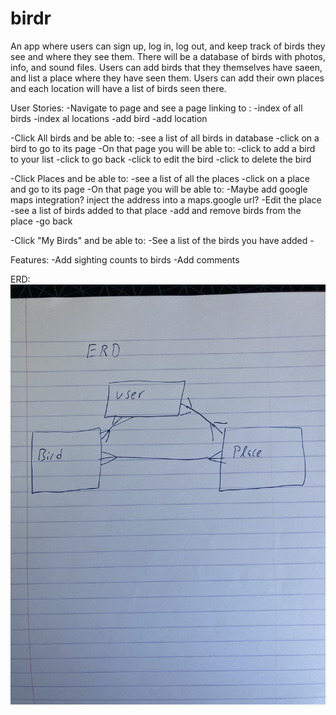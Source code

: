 # birdr
An app where users can sign up, log in, log out, and keep track of birds they see and where they see them. There will be a database of birds with photos, info, and sound files. Users can add birds that they themselves have saeen, and list a place where they have seen them. Users can add their own places and each location will have a list of birds seen there. 

User Stories:
 -Navigate to page and see a page linking to :
    -index of all birds
    -index al locations
    -add bird
    -add location

-Click All birds and be able to:
    -see a list of all birds in database
    -click on a bird to go to its page
    -On that page you will be able to:
        -click to add a bird to your list
        -click to go back
        -click to edit the bird
        -click to delete the bird

-Click Places and be able to:
    -see a list of all the places
    -click on a place and go to its page
    -On that page you will be able to:
        -Maybe add google maps integration? inject the address into a maps.google url?
        -Edit the place
        -see a list of birds added to that place
        -add and remove birds from the place
        -go back 

-Click "My Birds" and be able to:
    -See a list of the birds you have added
    -


Features:
-Add sighting counts to birds
-Add comments

ERD:
![ERD](resources/IMG_1343.jpg)